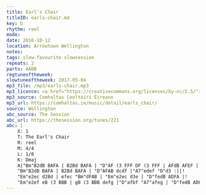 ```yaml
---
title: Earl's Chair
titleID: earls-chair.md
key: D
rhythm: reel
mode:
date: 2016-10-12
location: Arrowtown Wellington
notes:
tags: slow-favourite slowsession
repeats: 2 
parts: AABB 
regtuneoftheweek:
slowtuneoftheweek: 2017-05-04
mp3_file: /mp3/earls-chair.mp3
mp3_licence: <a href="https://creativecommons.org/licenses/by-nc/2.5/">CC-BY-NC-2.5</a>
mp3_source: Comhaltas Ceoltóirí Éireann
mp3_url: https://comhaltas.ie/music/detail/earls_chair/
source: Wellington
abc_source: The Session
abc_url: https://thesession.org/tunes/221
abc: |
    X: 1
    T: The Earl's Chair
    R: reel
    M: 4/4
    L: 1/8
    K: Dmaj
    A|"Bm"B2dB BAFA | B2Bd BAFA | "D"AF (3 FFF DF (3 FFF | AFdB AFEF |!
    "Bm"B2dB BAFA | B2Bd BAFA | "D"AFAB dcdf |"A7"edef "D"d3 :||!
    "Em"e2ec d2Bd | efec "Bm"dFAB | "Em"e2ec d3e | "D"fedB ADFA |!
    "Em"e2ef eB (3 BBB | gB (3 BBB defg |"D"afbf "A7"afeg | "D"fedB ADFA :||
---
```

